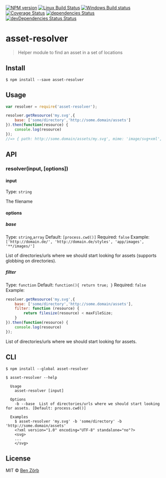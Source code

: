 [![NPM version][npm-image]][npm-url] [![Linux Build Status][travis-image]][travis-url] [![Windows Build status][appveyor-image]][appveyor-url] [![Coverage Status][coveralls-image]][coveralls-url] [![dependencies Status][depstat-image]][depstat-url] [![devDependencies Status Status][deVdepstat-image]][deVdepstat-url]

# asset-resolver 

> Helper module to find an asset in a set of locations


## Install

```
$ npm install --save asset-resolver
```


## Usage

```js
var resolver = require('asset-resolver');

resolver.getResource('my.svg',{
	base: ['some/directory','http://some.domain/assets']
}).then(function(resource) {
	console.log(resource)
});
//=> { path: http://some.domain/assets/my.svg', mime: 'image/svg+xml', contents: ' ... ' }
```


## API

### resolver(input, [options])

#### input

Type: `string`

The filename

#### options

##### base

Type: `string`,`array` 
Default: `[process.cwd()]` 
Required: `false`
Example: `['http://domain.de/', 'http://domain.de/styles', 'app/images', '**/images/']` 

List of directories/urls where we should start looking for assets (supports globbing on directories). 

##### filter

Type: `function` 
Default: `function(){ return true; }` 
Required: `false`
Example: 
```javascript
resolver.getResource('my.svg',{
	base: ['some/directory','http://some.domain/assets'],
	filter: function (resource) {
		return filesize(resource) < maxFileSize;
	}
}).then(function(resource) {
	console.log(resource)
});
```

List of directories/urls where we should start looking for assets. 


## CLI

```
$ npm install --global asset-resolver
```

```
$ asset-resolver --help

  Usage
    asset-resolver [input]

  Options
    -b --base  List of directories/urls where we should start looking for assets. [Default: process.cwd()]

  Examples
    $ asset-resolver 'my.svg' -b 'some/directory' -b 'http://some.domain/assets'
    <?xml version="1.0" encoding="UTF-8" standalone="no"?>
    <svg>
    ...
    </svg>
```


## License

MIT © [Ben Zörb](http://sommerlaune.com)     

                                              
[npm-url]: https://www.npmjs.com/package/asset-resolver
[npm-image]: https://img.shields.io/npm/v/asset-resolver.svg

[travis-url]: https://travis-ci.org/bezoerb/asset-resolver
[travis-image]: https://travis-ci.org/bezoerb/asset-resolver.svg?branch=master&label=Linux%20build

[appveyor-url]: https://ci.appveyor.com/project/bezoerb/asset-resolver/branch/master
[appveyor-image]: https://ci.appveyor.com/api/projects/status/yr4kfmv5vcbb03yn/branch/master?svg=true&label=Windows%20build

[depstat-url]: https://david-dm.org/bezoerb/asset-resolver
[depstat-image]: https://img.shields.io/david/bezoerb/asset-resolver.svg

[deVdepstat-url]: https://david-dm.org/bezoerb/asset-resolver?type=dev
[deVdepstat-image]: https://img.shields.io/david/dev/bezoerb/asset-resolver.svg
                                              
[coveralls-url]: https://coveralls.io/github/bezoerb/asset-resolver?branch=master
[coveralls-image]: https://coveralls.io/repos/github/bezoerb/asset-resolver/badge.svg?branch=master
